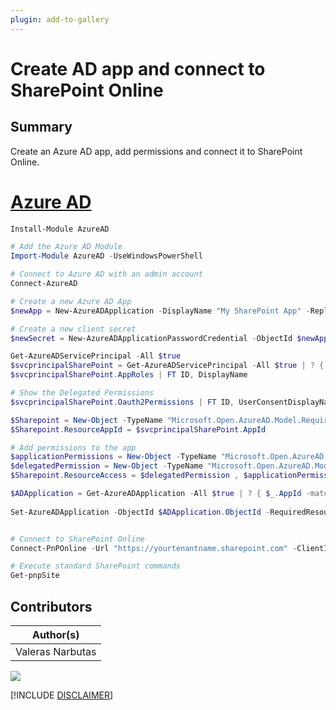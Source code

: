 ```yaml
---
plugin: add-to-gallery
---
```


# Create AD app and connect to SharePoint Online

## Summary

Create an Azure AD app, add permissions and connect it to SharePoint Online.

# [Azure AD](#tab/azuread)

```powershell
Install-Module AzureAD

# Add the Azure AD Module
Import-Module AzureAD -UseWindowsPowerShell

# Connect to Azure AD with an admin account
Connect-AzureAD

# Create a new Azure AD App
$newApp = New-AzureADApplication -DisplayName "My SharePoint App" -ReplyUrls "http://localhost"

# Create a new client secret
$newSecret = New-AzureADApplicationPasswordCredential -ObjectId $newApp.ObjectId -CustomKeyIdentifier "MySharePointAppKey"

Get-AzureADServicePrincipal -All $true
$svcprincipalSharePoint = Get-AzureADServicePrincipal -All $true | ? { $_.DisplayName -match "Office 365 SharePoint Online" } #Office 365 SharePoint Online
$svcprincipalSharePoint.AppRoles | FT ID, DisplayName

# Show the Delegated Permissions
$svcprincipalSharePoint.Oauth2Permissions | FT ID, UserConsentDisplayName

$Sharepoint = New-Object -TypeName "Microsoft.Open.AzureAD.Model.RequiredResourceAccess"
$Sharepoint.ResourceAppId = $svcprincipalSharePoint.AppId

# Add permissions to the app
$applicationPermissions = New-Object -TypeName "Microsoft.Open.AzureAD.Model.ResourceAccess" -ArgumentList "9bff6588-13f2-4c48-bbf2-ddab62256b36","Scope" # Read and write items and lists in all site collections
$delegatedPermission = New-Object -TypeName "Microsoft.Open.AzureAD.Model.ResourceAccess" -ArgumentList "2cfdc887-d7b4-4798-9b33-3d98d6b95dd2","Scope" # Read and write your files
$Sharepoint.ResourceAccess = $delegatedPermission , $applicationPermissions

$ADApplication = Get-AzureADApplication -All $true | ? { $_.AppId -match $newApp.AppId }
 
Set-AzureADApplication -ObjectId $ADApplication.ObjectId -RequiredResourceAccess $Sharepoint


# Connect to SharePoint Online
Connect-PnPOnline -Url "https://yourtenantname.sharepoint.com" -ClientId $newApp.AppId -ClientSecret $newSecret.Value

# Execute standard SharePoint commands
Get-pnpSite
```

## Contributors

| Author(s) |
|-----------|
| Valeras Narbutas|



<img src="https://m365-visitor-stats.azurewebsites.net/script-samples/scripts/aad-add-app-permissions-and-connect-to-sharepoint?labelText=Visitors" class="img-visitor" aria-hidden="true" />


[!INCLUDE [DISCLAIMER](../../docfx/includes/DISCLAIMER.md)]
